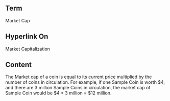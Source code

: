 ## Term

Market Cap

## Hyperlink On

Market Capitalization

## Content

The Market cap of a coin is equal to its current price multiplied by the number of coins in circulation. For example, if one Sample Coin is worth $4, and there are 3 million Sample Coins in circulation, the market cap of Sample Coin would be $4 * 3 million = $12 million. 